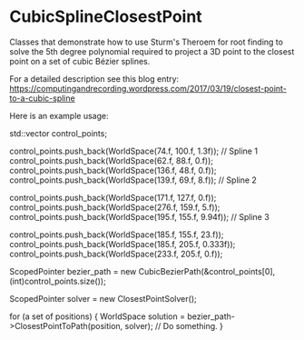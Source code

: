 # CubicSplineClosestPoint
Classes that demonstrate how to use Sturm's Theroem for root finding to solve the 5th degree polynomial required to project a 3D point to the closest point on a set of cubic Bézier splines.

For a detailed description see this blog entry:
https://computingandrecording.wordpress.com/2017/03/19/closest-point-to-a-cubic-spline

Here is an example usage:

std::vector<WorldSpace> control_points;
            
control_points.push_back(WorldSpace(74.f, 100.f, 1.3f)); // Spline 1
control_points.push_back(WorldSpace(62.f, 88.f, 0.f));
control_points.push_back(WorldSpace(136.f, 48.f, 0.f));
control_points.push_back(WorldSpace(139.f, 69.f, 8.f)); // Spline 2
			
control_points.push_back(WorldSpace(171.f, 127.f, 0.f));
control_points.push_back(WorldSpace(276.f, 159.f, 5.f));
control_points.push_back(WorldSpace(195.f, 155.f, 9.94f)); // Spline 3

control_points.push_back(WorldSpace(185.f, 155.f, 23.f));
control_points.push_back(WorldSpace(185.f, 205.f, 0.333f));
control_points.push_back(WorldSpace(233.f, 205.f, 0.f));

ScopedPointer<CubicBezierPath> bezier_path = new CubicBezierPath(&control_points[0], (int)control_points.size());
            
ScopedPointer<ClosestPointSolver> solver = new ClosestPointSolver();

for (a set of positions)
{
    WorldSpace solution = bezier_path->ClosestPointToPath(position, solver);
    // Do something.
}
